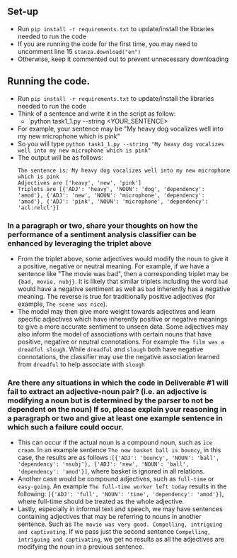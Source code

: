## Set-up
- Run `pip install -r requirements.txt` to update/install the libraries needed to run the code
- If you are running the code for the first time, you may need to uncomment line 15 `stanza.download("en")`
- Otherwise, keep it commented out to prevent unnecessary downloading

## Running the code.
- Run `pip install -r requirements.txt` to update/install the libraries needed to run the code
- Think of a sentence and write it in the script as follow:
    - `python task1_1.py --string <YOUR_SENTENCE>
- For example, your sentence may be "My heavy dog vocalizes well into my new microphone which is pink"
- So you will type `python task1_1.py --string "My heavy dog vocalizes well into my new microphone which is pink"`
- The output will be as follows:
    ```
    The sentence is: My heavy dog vocalizes well into my new microphone which is pink
    Adjectives are ['heavy', 'new', 'pink']
    Triplets are [{'ADJ': 'heavy', 'NOUN': 'dog', 'dependency': 'amod'}, {'ADJ': 'new', 'NOUN': 'microphone', 'dependency': 'amod'}, {'ADJ': 'pink', 'NOUN': 'microphone', 'dependency': 'acl:relcl'}]
    ```

### In a paragraph or two, share your thoughts on how the performance of a sentiment analysis classifier can be enhanced by leveraging the triplet above
- From the triplet above, some adjectives would modify the noun to give it a positive, negative or neutral meaning. For example, if we have a sentence like "The movie was bad", then a corresponding triplet may be `{bad, movie, nubj}`. It is likely that similar triplets including the word `bad` would have a negative sentiment as well as `bad` inherently has a negative meaning. The reverse is true for traditionally positive adjectives (for example, `The scene was nice`).
- The model may then give more weight towards adjectives and learn specific adjectives which have inherently positive or negative meanings to give a more accurate sentiment to unseen data. Some adjectives may also inform the model of associations with certain nouns that have positive, negative or neutral connotations. For example `The film was a dreadful slough`. While `dreadful` and `slough` both have negative connotations, the classifier may use the negative association learned from `dreadful` to help associate with `slough`

### Are there any situations in which the code in Deliverable #1 will fail to extract an adjective-noun pair? (i.e. an adjective is modifying a noun but is determined by the parser to not be dependent on the noun) If so, please explain your reasoning in a paragraph or two and give at least one example sentence in which such a failure could occur.
- This can occur if the actual noun is a compound noun, such as `ice cream`. In an example sentence `The new basket ball is bouncy`, in this case, the results are as follows :`[{'ADJ': 'bouncy', 'NOUN': 'ball', 'dependency': 'nsubj'}, {'ADJ': 'new', 'NOUN': 'ball', 'dependency': 'amod'}]`, where basket is ignored in all relations.
- Another case would be compound adjectives, such as `full-time` or `easy-going`. An example `The full-time worker left today` results in the following: `[{'ADJ': 'full', 'NOUN': 'time', 'dependency': 'amod'}]`, where full-time should be treated as the whole adjective.
- Lastly, especially in informal text and speech, we may have sentences containing adjectives that may be referring to nouns in another sentence. Such as `The movie was very good. Compelling, intriguing and captivating`. If we pass just the second sentence `Compelling, intriguing and captivating`, we get no results as all the adjectives are modifying the noun in a previous sentence.